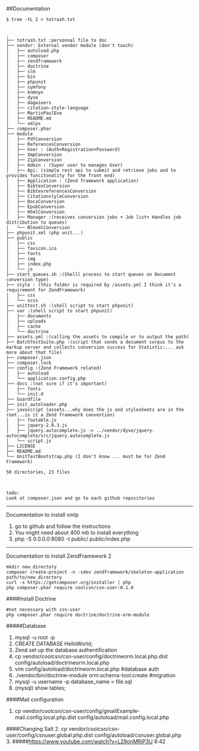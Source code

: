 ##Documentation

```
$ tree -tL 2 > totrash.txt


.
├── totrash.txt :personnal file to doc
├── vendor: External vendor module (don't touch)
│   ├── autoload.php
│   ├── composer
│   ├── zendframework
│   ├── doctrine
│   ├── slm
│   ├── bin
│   ├── phpunit
│   ├── symfony
│   ├── knmnyn
│   ├── dyve
│   ├── dagwieers
│   ├── citation-style-language
│   ├── MartinPaulEve
│   ├── README.md
│   └── xmlps
├── composer.phar
├── module
│   ├── PdfConversion
│   ├── ReferencesConversion
│   ├── User : (Auth+Registration+Password)
│   ├── XmpConversion
│   ├── ZipConversion
│   ├── Admin : (Super user to manages User)
│   ├── Api: (simple rest api to submit and retrieve jobs and to provides funcitonality for the front end)
│   ├── Application : (Zend framework application)
│   ├── BibtexConversion
│   ├── BibtexreferencesConversion
│   ├── CitationstyleConversion
│   ├── DocxConversion
│   ├── EpubConversion
│   ├── HtmlConversion
│   ├── Manager :(receives conversion jobs + Job list+ Handles job distribution to queues)
│   └── NlmxmlConversion
├── phpunit.xml (php unit...)
├── public
│   ├── css
│   ├── favicon.ico
│   ├── fonts
│   ├── img
│   ├── index.php
│   └── js
├── start_queues.sh :(Shelll process to start queues on Document conversion type)
├── style : (this folder is required by /assets.yml I think it's a requirement for ZendFramework)
│   ├── css
│   └── scss
├── unittest.sh :(shell script to start phpunit)
├── var :(shell script to start phpunit)
│   ├── documents
│   ├── uploads
│   ├── cache
│   └── doctrine
├── assets.yml :(calling the assets to compile or to output the path)
├── BatchTestSuite.php :(script that sends a document corpus to the markup server and collects conversion success for Statistic:... ask more about that file)
├── composer.json
├── composer.lock
├── config :(Zend Framework related)
│   ├── autoload
│   └── application.config.php
├── docs :(not sure if it's important)
│   ├── fonts
│   └── init.d
├── Guardfile
├── init_autoloader.php
├── javascript (assets...why does the js and stylesheets are in the root...is it a Zend framework convention)
│   ├── footable.js
│   ├── jquery-2.0.3.js
│   ├── jquery.autocomplete.js -> ../vendor/dyve/jquery-autocomplete/src/jquery.autocomplete.js
│   └── script.js
├── LICENSE
├── README.md
└── UnitTestBootstrap.php (I don't know ... must be for Zend Framework)

50 directories, 23 files



todo:
Look at composer.json and go to each github repositories
```
-----------
Documentation to install xmlp

1. 	go to github and follow the instructions
2.  You might need about 400 mb to install everything
2. 	php -S 0.0.0.0:8080 -t public/ public/index.php 


-----------
Documentation to install ZendFramework 2

```
mkdir new_directory
composer create-project -n -sdev zendframework/skeleton-application path/to/new_directory
curl -s https://getcomposer.org/installer | php 
php composer.phar require coolcsn/csn-user:0.1.0

```
####Install Doctrine
```
#not necessary with csn-user
php composer.phar require doctrine/doctrine-orm-module
```

#####Database
1. 	mysql -u root -p
2. 	CREATE DATABASE HelloWorld;
3. 	Zend set up the database authentification
4.  cp vendor/coolcsn/csn-user/config/doctrineorm.local.php.dist config/autoload/doctrineorm.local.php
5. 	vim config/autoload/doctrineorm.local.php  #database auth
4.  ./vendor/bin/doctrine-module orm:schema-tool:create #migration
6. 	mysql -u username -p database_name < file.sql
7.  (mysql) show tables;


####Mail configuration
1. 	cp vendor/coolcsn/csn-user/config/gmailExample-mail.config.local.php.dist config/autoload/mail.config.local.php

####Changing Salt
2.  cp vendor/coolcsn/csn-user/config/csnuser.global.php.dist config/autoload/csnuser.global.php  
3.
#####https://www.youtube.com/watch?v=L29onMRiP3U 8:42
